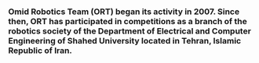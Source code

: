### Omid Robotics Team (ORT) began its activity in 2007. Since then, ORT has participated in competitions as a branch of the robotics society of the Department of Electrical and Computer Engineering of Shahed University located in Tehran, Islamic Republic of Iran.
